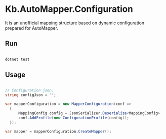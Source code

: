 # Kb.AutoMapper.Configuration

It is an unofficial mapping structure based on dynamic configuration prepared for AutoMapper.

## Run

```csharp

dotnet test

```

## Usage

```csharp

// Configuration json.
string configJson = "";

var mapperConfiguration = new MapperConfiguration(conf =>
  {
      MappingConfig config = JsonSerializer.Deserialize<MappingConfig>(configJson)!;
      conf.AddProfile(new ConfigurationProfile(config));
  });
  
var mapper = mapperConfiguration.CreateMapper();

```
